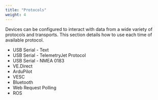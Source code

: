 ```yaml
---
title: "Protocols"
weight: 4
---
```


Devices can be configured to interact with data from a wide variety of protocols and transports. This section details how to use each time of available protocol.

- USB Serial - Text
- USB Serial - TelemetryJet Protocol
- USB Serial - NMEA 0183
- VE.Direct
- ArduPilot
- VESC
- Bluetooth
- Web Request Polling
- ROS